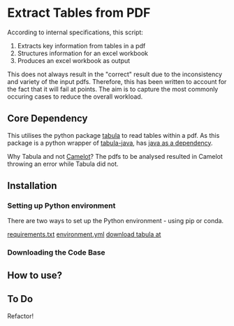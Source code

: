 <h1> Extract Tables from PDF </h1>
According to internal specifications, this script:

1. Extracts key information from tables in a pdf
2. Structures information for an excel workbook
3. Produces an excel workbook as output

This does not always result in the "correct" result due to the inconsistency and variety of the input pdfs.
Therefore, this has been written to account for the fact that it will fail at points. The aim is to capture the
most commonly occuring cases to reduce the overall workload.

<h2> Core Dependency </h2>

This utilises the python package [tabula](https://tabula-py.readthedocs.io/en/latest/tabula.html) to read tables within
a pdf. As this package is a python wrapper of [tabula-java](https://github.com/tabulapdf/tabula-java), has [java as a dependency](https://pypi.org/project/tabula-py/).

Why Tabula and not [Camelot](https://camelot-py.readthedocs.io/en/master/index.html)? The pdfs to be analysed resulted in Camelot throwing an error while Tabula did not. 

<h2> Installation </h2>

<h3> Setting up Python environment </h3>
There are two ways to set up the Python environment - using pip or conda. 

[requirements.txt](requirements.txt)
[environment.yml](environment.yml)
[download tabula at](https://tabula.technology/)

<h3> Downloading the Code Base </h3>


<h2> How to use? </h2>


<h2> To Do </h2>
Refactor!
